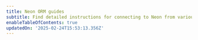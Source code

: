 ```yaml
---
title: Neon ORM guides
subtitle: Find detailed instructions for connecting to Neon from various ORMs
enableTableOfContents: true
updatedOn: '2025-02-24T15:53:13.356Z'
---
```


<TechCards>

<a href="/docs/guides/django" title="Django" description="Connect a Django application to Neon" icon="django"></a>

<a href="/docs/guides/drizzle" title="Drizzle" description="Learn how to use Drizzle ORM with your Neon Postgres database (Drizzle docs)" icon="drizzle"></a>

<a href="/docs/guides/laravel" title="Laravel" description="Connect a Laravel application to Neon" icon="laravel"></a>

<a href="/docs/guides/prisma" title="Prisma" description="Learn how to connect from Prisma ORM to your Neon Postgres database" icon="prisma"></a>

<a href="/docs/guides/ruby-on-rails" title="Rails" description="Connect a Rails application to Neon" icon="rails"></a>

<a href="/docs/guides/sqlalchemy" title="SQLAlchemy" description="Connect a SQLAlchemy application to Neon" icon="sqlalchemy"></a>

</TechCards>
